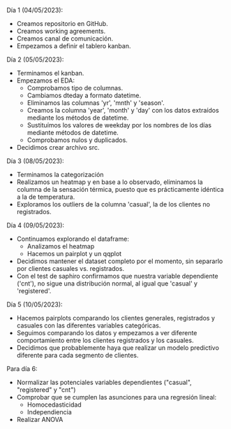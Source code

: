 Día 1 (04/05/2023):

 - Creamos repositorio en GitHub.
 - Creamos working agreements.
 - Creamos canal de comunicación.
 - Empezamos a definir el tablero kanban.

Día 2 (05/05/2023):

 - Terminamos el kanban.
 - Empezamos el EDA: 
    - Comprobamos tipo de columnas.
    - Cambiamos dteday a formato datetime.
    - Eliminamos las columnas 'yr', 'mnth' y 'season'.
    - Creamos la columna 'year', 'month' y 'day' con los datos extraídos mediante los métodos de datetime.
    - Sustituímos los valores de weekday por los nombres de los días mediante métodos de datetime. 
    - Comprobamos nulos y duplicados.
 - Decidimos crear archivo src.

Día 3 (08/05/2023):

   - Terminamos la categorización 
   - Realizamos un heatmap y en base a lo observado, eliminamos la columna de la sensación térmica, puesto que es prácticamente idéntica a la de temperatura.
   - Exploramos los outliers de la columna 'casual', la de los clientes no registrados.


Día 4 (09/05/2023):
  - Continuamos explorando el dataframe:
      - Analizamos el heatmap
      - Hacemos un pairplot y un qqplot
   - Decidimos mantener el dataset completo por el momento, sin separarlo por clientes casuales vs. registrados.
   - Con el test de saphiro confirmamos que nuestra variable dependiente ('cnt'), no sigue una distribución normal, al igual que 'casual' y 'registered'.

Día 5 (10/05/2023):

 - Hacemos pairplots comparando los clientes generales, registrados y casuales con las diferentes variables categóricas.
 - Seguimos comparando los datos y empezamos a ver diferente comportamiento entre los clientes registrados y los casuales.
 - Decidimos que probablemente haya que realizar un modelo predictivo diferente para cada segmento de clientes.

Para día 6:
   
   - Normalizar las potenciales variables dependientes ("casual", "registered" y "cnt")
   - Comprobar que se cumplen las asunciones para una regresión lineal:
      - Homocedasticidad
      - Independiencia
   - Realizar ANOVA
